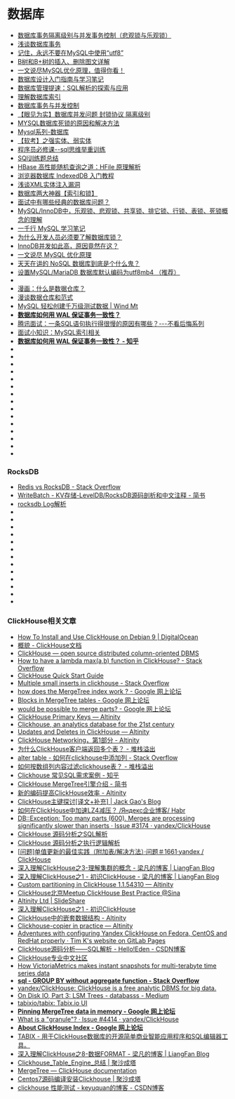# 数据库
*   [数据库事务隔离级别与并发事务控制（悲观锁与乐观锁）](http://www.wujianjun.org/2016/05/27/transaction-isolation-levels/)
*   [浅谈数据库事务](https://www.jianshu.com/p/8c19c434c94f)
*   [记住，永远不要在MySQL中使用“utf8”](http://www.infoq.com/cn/articles/in-mysql-never-use-utf8-use-utf8)
*   [B树和B+树的插入、删除图文详解](http://www.cnblogs.com/nullzx/p/8729425.html)
*   [一文说尽MySQL优化原理，值得你看！](http://database.51cto.com/art/201805/573941.htm)
*   [数据库设计入门指南与学习笔记](https://hufangyun.com/2018/sql-design/)
*   [数据库管理提速：SQL解析的探索与应用](http://database.51cto.com/art/201806/576694.htm)
*   [理解数据库索引](http://hawk0620.github.io/blog/2018/05/29/understand-index/)
*   [数据库事务与并发控制](http://threezj.com/2016/12/30/%E6%95%B0%E6%8D%AE%E5%BA%93%E4%BA%8B%E5%8A%A1%E4%B8%8E%E5%B9%B6%E5%8F%91%E6%8E%A7%E5%88%B6/)
*   [【眼见为实】数据库并发问题 封锁协议 隔离级别](http://www.cnblogs.com/songwenjie/p/8644674.html)
*   [MYSQL数据库死锁的原因和解决方法](http://uule.iteye.com/blog/2422193)
*   [Mysql系列-数据库](http://www.cnblogs.com/ManyQian/p/9004516.html)
*   [【软考】之强实体、弱实体](https://blog.csdn.net/u013067756/article/details/49046389)
*   [程序员必修课--sql思维举重训练](https://blog.csdn.net/lk_blog/article/details/7585540)
*   [SQl训练题总结](https://blog.csdn.net/lhylmt/article/details/52079408)
*   [HBase 高性能随机查询之道：HFile 原理解析](https://mp.weixin.qq.com/s/hLqdjio8Cu72vdOQrm0fBA)
*   [浏览器数据库 IndexedDB 入门教程](http://www.ruanyifeng.com/blog/2018/07/indexeddb.html)
*   [浅谈XML实体注入漏洞](http://www.freebuf.com/vuls/175451.html)
*   [数据库两大神器【索引和锁】](http://www.cnblogs.com/Java3y/p/9356414.html)
*   [面试中有哪些经典的数据库问题？](http://database.51cto.com/art/201808/581113.htm)
*   [MySQL/InnoDB中，乐观锁、悲观锁、共享锁、排它锁、行锁、表锁、死锁概念的理解](https://www.souyunku.com/2018/07/30/mysql/)
*   [一千行 MySQL 学习笔记](https://mp.weixin.qq.com/s?__biz=MzAwOTQ4MzY1Nw==&mid=2247486486&idx=1&sn=259d7c3c16dd2ecebfee04fa2dfd062a&chksm=9b5fa8f0ac2821e62eeb7d377f2f909f4c054b63237b8e43165ae10b23f90aec00d4b50e1132&mpshare=1&scene=23&srcid=0811doaNYN3AfTmNtn3stN36#rd)
*   [为什么开发人员必须要了解数据库锁？](https://mp.weixin.qq.com/s/yzXbbutzVJ1hIZgVszIBgw?utm_source=tuicool&utm_medium=referral)
*   [InnoDB并发如此高，原因竟然在这？](http://zhuanlan.51cto.com/art/201808/582093.htm?utm_source=tuicool&utm_medium=referral)
*   [一文说尽 MySQL 优化原理](https://mp.weixin.qq.com/s?__biz=MzA3OTgyMDcwNg==&mid=2650635223&idx=1&sn=c5ea370559754bd86a1b7e09ed80a944&chksm=87a4791ab0d3f00c6e428d4f324ff363a898bcddd0672ffcb695917da7223ede04da717cf758&mpshare=1&scene=23&srcid=0521Zi3FZET8gGNRyk3io4i3#rd)
*   [天天在讲的 NoSQL 数据库到底是个什么鬼？](https://mp.weixin.qq.com/s?__biz=MzI0MDQ4MTM5NQ==&mid=2247487140&idx=1&sn=04e37069426e06ca158a8ad1e741e8a0&chksm=e91b6bb8de6ce2ae251e47ad33584246130002fe103a055854e1d8081a8e06c5e93510228407&mpshare=1&scene=23&srcid=0930kA8mHcBb1gYUYVun0DWl#rd)
*   [设置MySQL/MariaDB 数据库默认编码为utf8mb4 （推荐）](https://blog.csdn.net/zhangpeterx/article/details/93462861)
*   []()
*   [漫画：什么是数据仓库？](https://mp.weixin.qq.com/s?__biz=MzAwOTQ4MzY1Nw==&mid=2247485475&idx=2&sn=8d485e1f7a03deedc6803a0085018eee&chksm=9b5facc5ac2825d388062e49a99cc4b4ef89afb04736d35c25a6534b101bf0d495e6fce46f8e&mpshare=1&scene=23&srcid=070552HpOMz0p1RHAemOU16I#rd)
*   [漫谈数据仓库和范式](https://mp.weixin.qq.com/s?__biz=MzUyMjI4MzE0MQ==&mid=2247484160&idx=1&sn=5165b056141b9262cae6f399774b038a&chksm=f9cf72eaceb8fbfc6c82f7c5512735feae07dd0edeeca8df83439e9e642b239dbf978ded0224&mpshare=1&scene=23&srcid=07055nVM2bXxbo8cq45xjQwj#rd)
*   [MySQL 轻松创建千万级测试数据 | Wind Mt](https://windmt.com/2018/05/04/mysql-easily-generate-millions-of-test-data/)
*   [**数据库如何用 WAL 保证事务一致性？**](https://zhuanlan.zhihu.com/p/24900322)
*   [腾讯面试：一条SQL语句执行得很慢的原因有哪些？---不看后悔系列](https://mp.weixin.qq.com/s?__biz=MzIzMTE1ODkyNQ==&mid=2649411755&idx=1&sn=93bc2bd6cd8241e5c5709e90e507322c&chksm=f0b61549c7c19c5faa6b62ed7295e2feb2e75460530e5e9c602cd3c13392d1abc86f7fe277e4&mpshare=1&scene=23&srcid=#rd)
*   [面试小知识：MySQL索引相关](https://mp.weixin.qq.com/s?__biz=Mzg2NzA4MTkxNQ==&mid=2247485127&idx=2&sn=b9bbaa8cd34f3eb71c28169395f5d06a&scene=21#wechat_redirect)
*   [**数据库如何用 WAL 保证事务一致性？ - 知乎**](https://zhuanlan.zhihu.com/p/24900322)
*   []()
*   []()
*   []()
*   []()
*   []()
*   []()
*   []()
*   []()
*   []()
*   []()
*   []()
*   []()
*   []()
*   []()
*   []()

### RocksDB 
*   [Redis vs RocksDB - Stack Overflow](https://stackoverflow.com/questions/31831706/redis-vs-rocksdb)
*   [WriteBatch - KV存储-LevelDB/RocksDB源码剖析和中文注释 - 简书](https://www.jianshu.com/p/d54cc9f249ae)
*   [rocksdb Log解析](https://bravoboy.github.io/2019/07/06/rocksdb-log/)
*   []()
*   []()
*   []()
*   []()
*   []()
*   []()
*   []()
*   []()
*   []()
*   []()
*   []()
*   []()
*   []()

### ClickHouse相关文章
*   [How To Install and Use ClickHouse on Debian 9 | DigitalOcean](https://www.digitalocean.com/community/tutorials/how-to-install-and-use-clickhouse-on-debian-9)
*   [概貌 - ClickHouse文档](https://clickhouse.yandex/docs/zh/)
*   [ClickHouse — open source distributed column-oriented DBMS](https://clickhouse.yandex/)
*   [How to have a lambda max(a,b) function in ClickHouse? - Stack Overflow](https://stackoverflow.com/questions/53335482/how-to-have-a-lambda-maxa-b-function-in-clickhouse/53339796)
*   [ClickHouse Quick Start Guide](https://clickhouse.yandex/tutorial.html)
*   [Multiple small inserts in clickhouse - Stack Overflow](https://stackoverflow.com/questions/40592010/multiple-small-inserts-in-clickhouse/44968226#44968226)
*   [how does the MergeTree index work ? - Google 网上论坛](https://groups.google.com/forum/#!searchin/clickhouse/block|sort:date/clickhouse/O8pUttk6GFw/n6174dIaCAAJ)
*   [Blocks in MergeTree tables - Google 网上论坛](https://groups.google.com/forum/#!searchin/clickhouse/block|sort:date/clickhouse/ZABNyXsiIWI/LZDHg5naAQAJ)
*   [would be possible to merge parts? - Google 网上论坛](https://groups.google.com/forum/#!searchin/clickhouse/merge|sort:date/clickhouse/MEJS8p9R3dQ/et_p-J-iBQAJ)
*   [ClickHouse Primary Keys — Altinity](https://www.altinity.com/blog/2017/11/27/clickhouse-primary-keys)
*   [Clickhouse, an analytics database for the 21st century](https://medium.com/@george3d6/clickhouse-an-analytics-database-for-the-21st-century-82d3828f79cc)
*   [Updates and Deletes in ClickHouse — Altinity](https://www.altinity.com/blog/2018/10/16/updates-in-clickhouse)
*   [ClickHouse Networking，第1部分 - Altinity](https://www.altinity.com/blog/2019/3/15/clickhouse-networking-part-1)
*   [为什么ClickHouse客户端返回多个表？ - 堆栈溢出](https://stackoverflow.com/questions/55302833/why-does-clickhouse-client-return-multiple-tables/55309707#55309707)
*   [alter table - 如何在clickhouse中添加列 - Stack Overflow](https://stackoverflow.com/questions/49944865/how-to-add-a-column-in-clickhouse)
*   [如何按数组列内容过滤clickhouse表？ - 堆栈溢出](https://stackoverflow.com/questions/47591813/how-to-filter-clickhouse-table-by-array-column-contents)
*   [Clickhouse 常见SQL需求案例 - 知乎](https://zhuanlan.zhihu.com/p/40698736)
*   [ClickHouse MergeTree引擎介绍 - 简书](https://www.jianshu.com/p/48dbf2db2765)
*   [新的编码提高ClickHouse效率 - Altinity](https://www.altinity.com/blog/2019/7/new-encodings-to-improve-clickhouse)
*   [ClickHouse主键探讨[译文+补充] | Jack Gao's Blog](http://jackpgao.github.io/2017/12/06/ClickHouse-Primary-key/)
*   [如何在ClickHouse中加速LZ4减压？ /Яндекс企业博客/ Habr](https://habr.com/en/company/yandex/blog/457612/)
*   [DB::Exception: Too many parts (600). Merges are processing significantly slower than inserts · Issue #3174 · yandex/ClickHouse](https://github.com/yandex/ClickHouse/issues/3174)
*   [ClickHouse 源码分析之SQL解析](http://www.highreactor.com/article/clickhouse-parser)
*   [ClickHouse 源码分析之执行逻辑解析](http://www.highreactor.com/article/clickhouse-execute)
*   [[问题]单值更新的最佳实践（附加表/解决方法）·问题＃1661·yandex / ClickHouse](https://github.com/yandex/ClickHouse/issues/1661#issuecomment-352739726)
*   [深入理解ClickHouse之3-理解集群的概念 - 梁凡的博客 | LiangFan Blog](http://liangfan.tech/2018/12/25/%E6%B7%B1%E5%85%A5%E7%90%86%E8%A7%A3ClickHouse%E4%B9%8B3-%E7%90%86%E8%A7%A3%E9%9B%86%E7%BE%A4%E7%9A%84%E6%A6%82%E5%BF%B5/)
*   [深入理解ClickHouse之1 - 初识ClickHouse - 梁凡的博客 | LiangFan Blog](http://liangfan.tech/2018/12/20/%E6%B7%B1%E5%85%A5%E7%90%86%E8%A7%A3ClickHouse%E4%B9%8B1-%E5%88%9D%E8%AF%86ClickHouse/)
*   [Custom partitioning in ClickHouse 1.1.54310 — Altinity](https://www.altinity.com/blog/2017/11/8/custom-partitioning-in-clickhouse-1154310)
*   [ClickHouse北京Meetup ClickHouse Best Practice @Sina](https://www.slideshare.net/jackgao946/clickhousemeetup-clickhouse-best-practice-sina?qid=bfd854e3-e34c-4e66-9238-d797df7ac688&v=&b=&from_search=2)
*   [Altinity Ltd | SlideShare](https://www.slideshare.net/Altinity)
*   [深入理解ClickHouse之1 - 初识ClickHouse](http://liangfan.tech/2018/12/20/%E6%B7%B1%E5%85%A5%E7%90%86%E8%A7%A3ClickHouse%E4%B9%8B1-%E5%88%9D%E8%AF%86ClickHouse/)
*   [ClickHouse中的嵌套数据结构 - Altinity](https://www.altinity.com/blog/2017/8/30/nested-data-structures-in-clickhouse)
*   [Clickhouse-copier in practice — Altinity](https://www.altinity.com/blog/2018/8/22/clickhouse-copier-in-practice)
*   [Adventures with configuring Yandex ClickHouse on Fedora, CentOS and RedHat properly · Tim K's website on GitLab Pages](https://timkoi.gitlab.io/posts/clickhouse-howto/)
*   [ClickHouse源码分析——SQL解析 - Hello!Eden - CSDN博客](https://blog.csdn.net/sinat_38070186/article/details/86239488)
*   [ClickHouse专业中文社区](http://www.clickhouse.com.cn/)
*   [How VictoriaMetrics makes instant snapshots for multi-terabyte time series data](https://medium.com/@valyala/how-victoriametrics-makes-instant-snapshots-for-multi-terabyte-time-series-data-e1f3fb0e0282)
*   [**sql - GROUP BY without aggregate function - Stack Overflow**](https://stackoverflow.com/questions/20074562/group-by-without-aggregate-function)
*   [yandex/ClickHouse: ClickHouse is a free analytic DBMS for big data.](https://github.com/yandex/ClickHouse)
*   [On Disk IO, Part 3: LSM Trees - databasss - Medium](https://medium.com/databasss/on-disk-io-part-3-lsm-trees-8b2da218496f)
*   [tabixio/tabix: Tabix.io UI](https://github.com/tabixio/tabix)
*   [**Pinning MergeTree data in memory - Google 网上论坛**](https://groups.google.com/forum/#!searchin/clickhouse/merge|sort:date/clickhouse/EuKcaYw_NaM/gsG9EjpPAQAJ)
*   [What is a "granule"? · Issue #4414 · yandex/ClickHouse](https://github.com/yandex/ClickHouse/issues/4414)
*   [**About ClickHouse Index - Google 网上论坛**](https://groups.google.com/forum/#!searchin/clickhouse/block|sort:date/clickhouse/LEVkjjek4hc/k3lRB8JtAwAJ)
*   [TABIX - 用于ClickHouse数据库的开源简单商业智能应用程序和SQL编辑器工具。](https://tabix.io/)
*   [深入理解ClickHouse之8-数据FORMAT - 梁凡的博客 | LiangFan Blog](http://liangfan.tech/2019/01/09/%E6%B7%B1%E5%85%A5%E7%90%86%E8%A7%A3ClickHouse%E4%B9%8B8-%E6%95%B0%E6%8D%AEFormat/)
*   [Clickhouse_Table_Engine_总结 | 聚沙成塔](https://ifengkou.github.io/Clickhouse_Table_Engine_%E8%A1%A8%E5%BC%95%E6%93%8E%E6%80%BB%E7%BB%93.html)
*   [MergeTree — ClickHouse documentation](https://clickhouse-docs.readthedocs.io/en/latest/table_engines/mergetree.html)
*   [Centos7源码编译安装Clickhouse | 聚沙成塔](https://ifengkou.github.io/Centos7%20%E6%BA%90%E7%A0%81%E7%BC%96%E8%AF%91%E5%AE%89%E8%A3%85Clickhouse.html)
*   [clickhouse 性能测试 - keyuquan的博客 - CSDN博客](https://blog.csdn.net/keyuquan/article/details/82782931)


